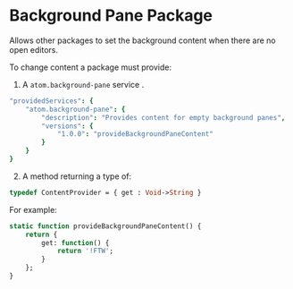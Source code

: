 
# Background Pane Package

Allows other packages to set the background content when there are no open editors.

To change content a package must provide:
1.  A `atom.background-pane` service .
```coffee
"providedServices": {
    "atom.background-pane": {
        "description": "Provides content for empty background panes",
        "versions": {
            "1.0.0": "provideBackgroundPaneContent"
        }
    }
}
```

2. A method returning a type of:
```haxe
typedef ContentProvider = { get : Void->String }
```
For example:
```haxe
static function provideBackgroundPaneContent() {
    return {
        get: function() {
            return '!FTW';
        }
    };
}
```
